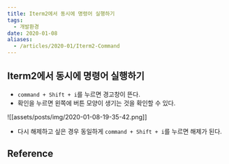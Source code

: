 ```yaml
---
title: Iterm2에서 동시에 명령어 실행하기
tags:
  - 개발환경
date: 2020-01-08
aliases: 
  - /articles/2020-01/Iterm2-Command
---
```


## Iterm2에서 동시에 명령어 실행하기
- `command + Shift + i`를 누르면 경고창이 뜬다.
- 확인을 누르면 왼쪽에 버튼 모양이 생기는 것을 확인할 수 있다.

![[assets/posts/img/2020-01-08-19-35-42.png]]

- 다시 해제하고 싶은 경우 동일하게 `command + Shift + i`를 누르면 해제가 된다.


## Reference
